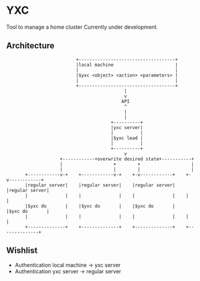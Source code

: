 # YXC

Tool to manage a home cluster
Currently under development.

## Architecture

                              +------------------------------------+
                              |local machine                       |
                              |                                    |
                              |$yxc <object> <action> <parameters> |
                              |                                    |
                              +------------------------------------+
                                                |
                                                v
                                               API
                                                ^
                                                |
                                                |
                                           +----------+
                                           |yxc server|
                                           |          |
                                           |$yxc lead |
                                           |          |
                                           +----------+
                                                v
                        +------------+overwrite desired state+-----------+
                        |                   +        +                   |
                        |                   |        |                   |
           +------------v-+    +------------v-+    +-v------------+    +-v------------+
           |regular server|    |regular server|    |regular server|    |regular server|
           |              |    |              |    |              |    |              |
           |$yxc do       |    |$yxc do       |    |$yxc do       |    |$yxc do       |
           |              |    |              |    |              |    |              |
           +--------------+    +--------------+    +--------------+    +--------------+
       

## Wishlist
- Authentication local machine -> yxc server
- Authentication yxc server -> regular server
